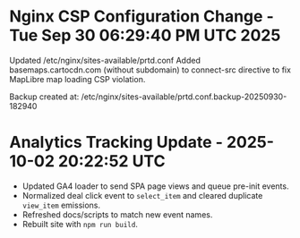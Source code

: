 # Nginx CSP Configuration Change - Tue Sep 30 06:29:40 PM UTC 2025

Updated /etc/nginx/sites-available/prtd.conf
Added basemaps.cartocdn.com (without subdomain) to connect-src directive
to fix MapLibre map loading CSP violation.

Backup created at: /etc/nginx/sites-available/prtd.conf.backup-20250930-182940

# Analytics Tracking Update - 2025-10-02 20:22:52 UTC

- Updated GA4 loader to send SPA page views and queue pre-init events.
- Normalized deal click event to `select_item` and cleared duplicate `view_item` emissions.
- Refreshed docs/scripts to match new event names.
- Rebuilt site with `npm run build`.

